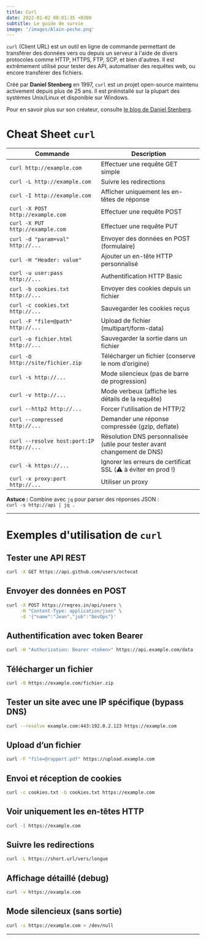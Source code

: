 ```yaml
---
title: Curl
date: 2022-01-02 08:01:35 +0300
subtitle: Le guide de survie
image: '/images/Alain-peche.png'
---
```


`curl` (Client URL) est un outil en ligne de commande permettant de transférer des données vers ou depuis un serveur à l'aide de divers protocoles comme HTTP, HTTPS, FTP, SCP, et bien d'autres. Il est extrêmement utilisé pour tester des API, automatiser des requêtes web, ou encore transférer des fichiers.

Créé par **Daniel Stenberg** en 1997, `curl` est un projet open-source maintenu activement depuis plus de 25 ans. Il est préinstallé sur la plupart des systèmes Unix/Linux et disponible sur Windows.

Pour en savoir plus sur son créateur, consulte [le blog de Daniel Stenberg](https://daniel.haxx.se/blog/).

# Cheat Sheet `curl`

| Commande                               | Description                                                                 |
|----------------------------------------|-----------------------------------------------------------------------------|
| `curl http://example.com`              | Effectuer une requête GET simple                                           |
| `curl -L http://example.com`           | Suivre les redirections                                                    |
| `curl -I http://example.com`           | Afficher uniquement les en-têtes de réponse                                |
| `curl -X POST http://example.com`      | Effectuer une requête POST                                                 |
| `curl -X PUT http://example.com`       | Effectuer une requête PUT                                                  |
| `curl -d "param=val" http://...`       | Envoyer des données en POST (formulaire)                                   |
| `curl -H "Header: value"`              | Ajouter un en-tête HTTP personnalisé                                       |
| `curl -u user:pass http://...`         | Authentification HTTP Basic                                                |
| `curl -b cookies.txt http://...`       | Envoyer des cookies depuis un fichier                                      |
| `curl -c cookies.txt http://...`       | Sauvegarder les cookies reçus                                              |
| `curl -F "file=@path" http://...`      | Upload de fichier (multipart/form-data)                                    |
| `curl -o fichier.html http://...`      | Sauvegarder la sortie dans un fichier                                      |
| `curl -O http://site/fichier.zip`      | Télécharger un fichier (conserve le nom d’origine)                         |
| `curl -s http://...`                   | Mode silencieux (pas de barre de progression)                              |
| `curl -v http://...`                   | Mode verbeux (affiche les détails de la requête)                           |
| `curl --http2 http://...`              | Forcer l'utilisation de HTTP/2                                             |
| `curl --compressed http://...`         | Demander une réponse compressée (gzip, deflate)                            |
| `curl --resolve host:port:IP http://...` | Résolution DNS personnalisée (utile pour tester avant changement de DNS)   |
| `curl -k https://...`                  | Ignorer les erreurs de certificat SSL (⚠️ à éviter en prod !)              |
| `curl -x proxy:port http://...`        | Utiliser un proxy                                                          |

**Astuce :** Combine avec `jq` pour parser des réponses JSON :  
`curl -s http://api | jq .`

---

# Exemples d'utilisation de `curl`

## Tester une API REST
```bash
curl -X GET https://api.github.com/users/octocat
```

## Envoyer des données en POST
```bash
curl -X POST https://reqres.in/api/users \
     -H "Content-Type: application/json" \
     -d '{"name":"Jean","job":"DevOps"}'
```

## Authentification avec token Bearer
```bash
curl -H "Authorization: Bearer <token>" https://api.example.com/data
```

## Télécharger un fichier
```bash
curl -O https://example.com/fichier.zip
```

## Tester un site avec une IP spécifique (bypass DNS)
```bash
curl --resolve example.com:443:192.0.2.123 https://example.com
```

## Upload d’un fichier
```bash
curl -F "file=@rapport.pdf" https://upload.example.com
```

## Envoi et réception de cookies
```bash
curl -c cookies.txt -b cookies.txt https://example.com
```

## Voir uniquement les en-têtes HTTP
```bash
curl -I https://example.com
```

## Suivre les redirections
```bash
curl -L https://short.url/vers/longue
```

## Affichage détaillé (debug)
```bash
curl -v https://example.com
```

## Mode silencieux (sans sortie)
```bash
curl -s https://example.com > /dev/null
```
---